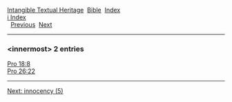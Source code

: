 [Intangible Textual Heritage](../../index)  [Bible](../index) 
[Index](index)   
[i Index](_i_)  
  [Previous](c05855)  [Next](c05857) 

------------------------------------------------------------------------

### &lt;innermost&gt; 2 entries

[Pro 18:8](../kjv/pro018.htm#008)  
[Pro 26:22](../kjv/pro026.htm#022)  

------------------------------------------------------------------------

[Next: innocency (5)](c05857)
